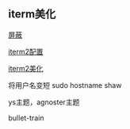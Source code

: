 ## iterm美化

[屏蔽](https://blog.csdn.net/z3512498/article/details/51245853)

[iterm2配置](https://www.cnblogs.com/xishuai/p/mac-iterm2.html)

[iterm2美化](https://www.jianshu.com/p/7de00c73a2bb)

将用户名变短
sudo hostname shaw

ys主题，agnoster主题

bullet-train




